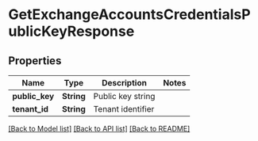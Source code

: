 # GetExchangeAccountsCredentialsPublicKeyResponse

## Properties

Name | Type | Description | Notes
------------ | ------------- | ------------- | -------------
**public_key** | **String** | Public key string | 
**tenant_id** | **String** | Tenant identifier | 

[[Back to Model list]](../README.md#documentation-for-models) [[Back to API list]](../README.md#documentation-for-api-endpoints) [[Back to README]](../README.md)


